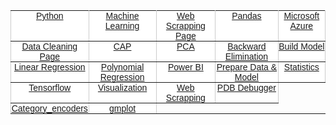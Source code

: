 <style type="text/css">
.tg  {border-collapse:collapse;border-spacing:0;border-color:#ccc;}
.tg td{font-family:Arial, sans-serif;font-size:14px;padding:0px 0px;border-style:solid;vertical-align: middle;border-width:1px;overflow:hidden;word-break:normal;border-color:#ccc;color:#333;background-color:#fff;}
.tg th{font-family:Arial, sans-serif;font-size:14px;font-weight:normal;padding:0px 0px;vertical-align: middle;border-style:solid;border-width:1px;overflow:hidden;word-break:normal;border-color:#ccc;color:#333;background-color:#f0f0f0;}
.tg .tg-c3ow{border-color:inherit;text-align:center;vertical-align:top}
.tg .tg-0pky{border-color:inherit;text-align:center;vertical-align:top}
</style>
<table class="tg">
  <tr>
    <td class="tg-c3ow"><a href="https://yigi.github.io/python">Python</a></td>
      <td class="tg-0pky"><a href="https://yigi.github.io/machineLearning">Machine Learning</a></td>
        <td class="tg-c3ow"><a href="https://yigi.github.io/webScrapping">Web Scrapping Page</a></td>
          <td class="tg-c3ow"><a href="https://yigi.github.io/pandas">Pandas</a></td>
            <td class="tg-c3ow"><a href="https://yigi.github.io/microsoftAzure">Microsoft Azure</a></td>
  </tr>
  <tr>
        <td class="tg-0pky"><a href="https://yigi.github.io/dataCleaning">Data Cleaning Page</a></td>
          <td class="tg-0pky"><a href="https://yigi.github.io/cap">CAP</a></td>
            <td class="tg-0pky"><a href="https://yigi.github.io/pca">PCA</a></td>
              <td class="tg-0pky"><a href="https://yigi.github.io/backwardElimination">Backward Elimination</a></td>
                <td class="tg-0pky"><a href="https://yigi.github.io/buildModel">Build Model</a></td>
  </tr>
   <tr>
        <td class="tg-0pky"><a href="https://yigi.github.io/linearRegression">Linear Regression</a></td>
          <td class="tg-0pky"><a href="https://yigi.github.io/polynomialRegression">Polynomial Regression</a></td>
            <td class="tg-0pky"><a href="https://yigi.github.io/powerBI">Power BI</a></td>
              <td class="tg-0pky"><a href="https://yigi.github.io/prepareYourDataFitYourModelLR">Prepare Data & Model </a></td>
                <td class="tg-0pky"><a href="https://yigi.github.io/statistics">Statistics</a></td>
  </tr>
   <tr>
        <td class="tg-0pky"><a href="https://yigi.github.io/tensorflow">Tensorflow</a></td>
          <td class="tg-0pky"><a href="https://yigi.github.io/visualization">Visualization</a></td>
            <td class="tg-0pky"><a href="https://yigi.github.io/webScrapping">Web Scrapping</a></td>
              <td class="tg-0pky"><a href="https://yigi.github.io/Python/PDB_Debugger">PDB Debugger</a></td>

  </tr>
   <tr>
        <td class="tg-0pky"><a href="https://yigi.github.io/category_encoders">Category_encoders</a></td>
          <td class="tg-0pky"><a href="https://yigi.github.io/gmplot">gmplot</a></td>

  </tr>
</table>
